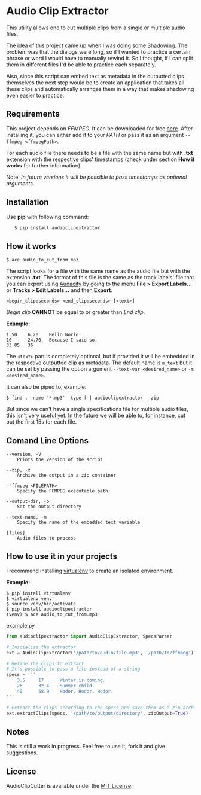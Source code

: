 Audio Clip Extractor
====================

This utility allows one to cut multiple clips from a single or multiple audio files.

The idea of this project came up when I was doing some [Shadowing](https://en.wikipedia.org/wiki/Speech_shadowing). The problem was that the dialogs were long, so if I wanted to practice a certain phrase or word I would have to manually rewind it. So I thought, if I can split them in different files I'd be able to practice each separately.

Also, since this script can embed text as metadata in the outputted clips themselves the next step would be to create an application that takes all these clips and automatically arranges them in a way that makes shadowing even easier to practice.


Requirements
------------

This project depends on *FFMPEG*. It can be downloaded for free
 [here](https://ffmpeg.org/download.html).
After installing it, you can either add it to your *PATH* or pass it as an argument `--ffmpeg <ffmpegPath>`.

For each audio file there needs to be a file with the same name but with **.txt** extension with the respective clips' timestamps (check under section **How it works** for further information).

Note: *In future versions it will be possible to pass timestamps as optional arguments.*


Installation
------------

Use **pip** with following command:

 ```Bash
    $ pip install audioclipextractor
 ```


How it works
------------

```
$ ace audio_to_cut_from.mp3

```

The script looks for a file with the same name as the audio file but with the extension **.txt**. The format of this file is the same as the track labels' file that you can export using [Audacity](http://www.audacityteam.org/) by going to the menu **File > Export Labels...** or **Tracks > Edit Labels...** and then **Export**.

```
<begin_clip:seconds> <end_clip:seconds> [<text>]
```

*Begin clip* **CANNOT** be equal to or greater than *End clip*. 


**Example:**

```
1.50    6.20    Hello World!
10      24.70   Because I said so.
33.85   36
```

The `<text>` part is completely optional, but if provided it will be embedded in the respective outputted clip as metadata. The default name is `m_text` but it can be set by passing the option argument `--text-var <desired_name>` or `-m <desired_name>`.

It can also be piped to, example:

```
$ find . -name '*.mp3' -type f | audioclipextractor --zip
```

But since we can't have a single specifications file for multiple audio files, this isn't very useful yet. In the future we will be able to, for instance, cut out the first 15s for each file.


Comand Line Options
-------------------

```
--version, -V
    Prints the version of the script

--zip, -z
    Archive the output in a zip container

--ffmpeg <FILEPATH>
    Specify the FFMPEG executable path

--output-dir, -o
    Set the output directory

--text-name, -m
    Specify the name of the embedded text variable

[files]
    Audio files to process
```

How to use it in your projects
------------------------------

I recommend installing [virtualenv](https://virtualenv.pypa.io/en/latest/installation.html) 
to create an isolated environment.

**Example:**

```
$ pip install virtualenv
$ virtualenv venv
$ source venv/bin/activate
$ pip install audioclipextractor
(venv) $ ace audio_to_cut_from.mp3
```

example.py

```Python
from audioclipextractor import AudioClipExtractor, SpecsParser

# Inicialize the extractor
ext = AudioClipExtractor('/path/to/audio/file.mp3', '/path/to/ffmpeg')

# Define the clips to extract
# It's possible to pass a file instead of a string
specs = '''
    3.5     17      Winter is coming.
    26      32.4    Summer child.
    40      58.9    Hodor. Hodor. Hodor.
'''

# Extract the clips according to the specs and save them as a zip archive
ext.extractClips(specs, '/path/to/output/directory', zipOutput=True)
```


Notes
-----

This is still a work in progress. Feel free to use it, fork it and give suggestions.


License
-------

AudioClipCutter is available under the [MIT License](http://opensource.org/licenses/MIT).
